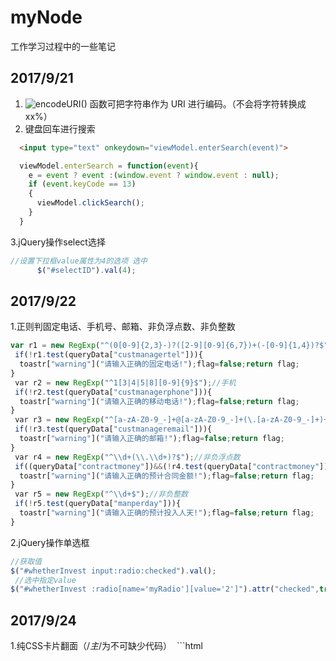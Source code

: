 # myNode
工作学习过程中的一些笔记

## 2017/9/21
1. ![encodeURI()](http://www.w3school.com.cn/jsref/jsref_encodeuri.asp) 函数可把字符串作为 URI 进行编码。（不会将字符转换成xx%）
2. 键盘回车进行搜索
  ```html
    <input type="text" onkeydown="viewModel.enterSearch(event)">
  ```
  ```javascript
    viewModel.enterSearch = function(event){
      e = event ? event :(window.event ? window.event : null);  
      if (event.keyCode == 13)  
      {  
        viewModel.clickSearch();  
      }  
    }
  ```
3.jQuery操作select选择
  ```javascript
  //设置下拉框value属性为4的选项 选中
        $("#selectID").val(4);
  ```
## 2017/9/22
1.正则判固定电话、手机号、邮箱、非负浮点数、非负整数
  ```javascript
  var r1 = new RegExp("^(0[0-9]{2,3}-)?([2-9][0-9]{6,7})+(-[0-9]{1,4})?$");//固定电话
  if(!r1.test(queryData["custmanagertel"])){
    toastr["warning"]("请输入正确的固定电话!");flag=false;return flag;
  }
  var r2 = new RegExp("^1[3|4|5|8][0-9]{9}$");//手机
  if(!r2.test(queryData["custmanagerphone"])){
    toastr["warning"]("请输入正确的移动电话!");flag=false;return flag;
  }
  var r3 = new RegExp("^[a-zA-Z0-9_-]+@[a-zA-Z0-9_-]+(\.[a-zA-Z0-9_-]+)+$");//邮箱
  if(!r3.test(queryData["custmanageremail"])){
    toastr["warning"]("请输入正确的邮箱!");flag=false;return flag;
  }
  var r4 = new RegExp("^\\d+(\\.\\d+)?$");//非负浮点数
  if((queryData["contractmoney"])&&(!r4.test(queryData["contractmoney"]))){
    toastr["warning"]("请输入正确的预计合同金额!");flag=false;return flag;
  } 
  var r5 = new RegExp("^\\d+$");//非负整数
  if(!r5.test(queryData["manperday"])){
    toastr["warning"]("请输入正确的预计投入人天!");flag=false;return flag;
  }   　
  ```
2.jQuery操作单选框
  ```javascript
  //获取值
  $("#whetherInvest input:radio:checked").val();
  //选中指定value
  $("#whetherInvest :radio[name='myRadio'][value='2']").attr("checked",true);
  ```
## 2017/9/24
1.纯CSS卡片翻面（/*主*/为不可缺少代码）
  ```html
    <!DOCTYPE html>
    <html lang="en">
    <head>
      <meta charset="UTF-8">
      <title>Document</title>
      <style>
        .courseLogo{
            width: 120px;
            height: 132px;/*定位空间释放，高为0*/

            float: left;
            margin-top: 1px;
            position: relative;/*主*/
            box-sizing: border-box;
            perspective: 800px;/*主*/
        }

        .courseBefore{
            width: 100%;
            height: 100%;
            position: absolute;/*主*/
            top:0;/*主*/
            left: 0;/*主*/
            background-repeat: no-repeat;
            background-position: center center;
            backface-visibility: hidden;/*主，背面不可见*/
            transition: 1s;/*主*/
            background-color: pink;

        }
        .courseAfter{
            width: 100%;
            height: 100%;
            position: absolute;/*主*/
            top:0;/*主*/
            left: 0;/*主*/
            color: #fff;
            background-color: dodgerblue;
            text-indent: 2em;/*首行缩进，不重要*/
            transform: rotateY(-180deg);/*主*/
            backface-visibility: hidden;/*主*/
            transition: 1s;/*主*/

        }
        .courseLogo:hover .courseBefore{
            transform: rotateY(180deg);/*主*/
        }
        .courseLogo:hover .courseAfter{
            transform: rotateY(0deg);/*主*/
        }
      </style>
    </head>
    <body>
      <div class="courseLogo">
          <div class="courseBefore" style="background-image: url(img/bks.png);"></div>
          <div class="courseAfter">测试文字，测试文字，测试文字，测试文字，测试文字，测试文字</div>
      </div>  
    </body>
    </html>
  ```
